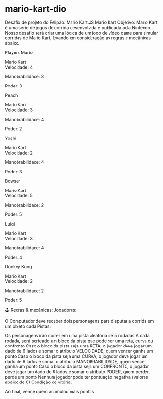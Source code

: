 # mario-kart-dio

Desafio de projeto do Felipão: Mario Kart.JS
Mario Kart	Objetivo:
Mario Kart é uma série de jogos de corrida desenvolvida e publicada pela Nintendo. Nosso desafio será criar uma lógica de um jogo de vídeo game para simular corridas de Mario Kart, levando em consideração as regras e mecânicas abaixo.

Players
Mario

Mario Kart	
Velocidade: 4

Manobrabilidade: 3

Poder: 3

Peach

Mario Kart	
Velocidade: 3

Manobrabilidade: 4

Poder: 2

Yoshi

Mario Kart	
Velocidade: 2

Manobrabilidade: 4

Poder: 3

Bowser

Mario Kart	
Velocidade: 5

Manobrabilidade: 2

Poder: 5

Luigi

Mario Kart	
Velocidade: 3

Manobrabilidade: 4

Poder: 4

Donkey Kong

Mario Kart	
Velocidade: 2

Manobrabilidade: 2

Poder: 5

🕹️ Regras & mecânicas:
Jogadores:

O Computador deve receber dois personagens para disputar a corrida em um objeto cada
Pistas:

Os personagens irão correr em uma pista aleatória de 5 rodadas
A cada rodada, será sorteado um bloco da pista que pode ser uma reta, curva ou confronto
Caso o bloco da pista seja uma RETA, o jogador deve jogar um dado de 6 lados e somar o atributo VELOCIDADE, quem vencer ganha um ponto
Caso o bloco da pista seja uma CURVA, o jogador deve jogar um dado de 6 lados e somar o atributo MANOBRABILIDADE, quem vencer ganha um ponto
Caso o bloco da pista seja um CONFRONTO, o jogador deve jogar um dado de 6 lados e somar o atributo PODER, quem perder, perde um ponto
Nenhum jogador pode ter pontuação negativa (valores abaixo de 0)
Condição de vitória:

Ao final, vence quem acumulou mais pontos
